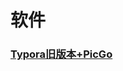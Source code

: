 # 软件
### [Typora旧版本+PicGo](https://github.com/north151/software.north151.world/releases/tag/Typora%E6%97%A7%E7%89%88%E6%9C%AC)
